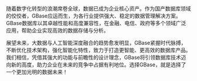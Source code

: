 随着数字化转型的浪潮席卷全球，数据已成为企业核心资产。作为国产数据库领域的佼佼者，GBase应运而生，为各行业提供强大、稳定的数据管理解决方案。GBase数据库以其卓越性能和高度兼容性，在金融、电信、政府等多个领域广泛应用，帮助企业实现高效的数据存储与分析。

展望未来，大数据与人工智能深度融合的趋势愈发明显，GBase紧握时代脉搏，不断优化技术架构，强化智能化特性，致力于打造更智能、更高效的数据库产品。我们相信，凭借其强大的功能与前瞻性的设计理念，GBase将引领数据库技术迈向新的高度，助力企业在未来的竞争中占据有利地位。选择GBase，就是选择了一个更加光明的数据未来！